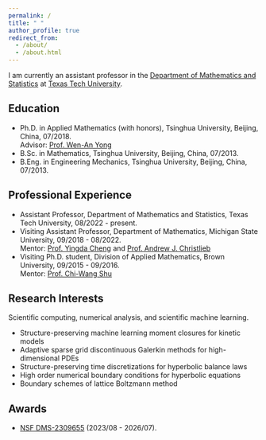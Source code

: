 ```yaml
---
permalink: /
title: " "
author_profile: true
redirect_from: 
  - /about/
  - /about.html
---
```


I am currently an assistant professor in the [Department of Mathematics and Statistics](https://www.depts.ttu.edu/math/) at [Texas Tech University](https://www.ttu.edu/).

## Education
- Ph.D. in Applied Mathematics (with honors), Tsinghua University, Beijing, China, 07/2018. <br>
  Advisor: [Prof. Wen-An Yong](https://scholar.google.com/citations?user=w4fQqqkAAAAJ&hl=en)
- B.Sc. in Mathematics, Tsinghua University, Beijing, China, 07/2013.
- B.Eng. in Engineering Mechanics, Tsinghua University, Beijing, China, 07/2013.

## Professional Experience
- Assistant Professor, Department of Mathematics and Statistics, Texas Tech University, 08/2022 - present.
- Visiting Assistant Professor, Department of Mathematics, Michigan State University, 09/2018 - 08/2022. <br>
  Mentor: [Prof. Yingda Cheng](https://sites.google.com/view/yingda-cheng/) and [Prof. Andrew J. Christlieb](http://www.the-christlieb-group.org/)
- Visiting Ph.D. student, Division of Applied Mathematics, Brown University, 09/2015 - 09/2016. <br>
  Mentor: [Prof. Chi-Wang Shu](http://www.dam.brown.edu/people/shu/)

## Research Interests
Scientific computing, numerical analysis, and scientific machine learning.
- Structure-preserving machine learning moment closures for kinetic models
- Adaptive sparse grid discontinuous Galerkin methods for high-dimensional PDEs
- Structure-preserving time discretizations for hyperbolic balance laws
- High order numerical boundary conditions for hyperbolic equations
- Boundary schemes of lattice Boltzmann method

## Awards
- [NSF DMS-2309655](https://www.nsf.gov/awardsearch/showAward?AWD_ID=2309655) (2023/08 - 2026/07).
